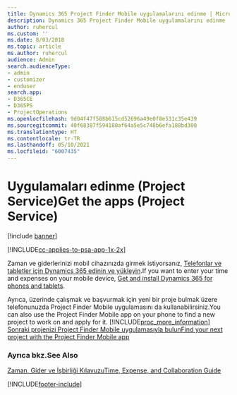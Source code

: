 ```yaml
---
title: Dynamics 365 Project Finder Mobile uygulamalarını edinme | MicrosoftDocs
description: Dynamics 365 Project Finder Mobile uygulamalarını edinme
author: ruhercul
ms.custom: ''
ms.date: 8/03/2018
ms.topic: article
ms.author: ruhercul
audience: Admin
search.audienceType:
- admin
- customizer
- enduser
search.app:
- D365CE
- D365PS
- ProjectOperations
ms.openlocfilehash: 9d04f47f588b615cd52696a49e0f8e531c35e439
ms.sourcegitcommit: 40f68387f594180af64a5e5c748b6efa188bd300
ms.translationtype: HT
ms.contentlocale: tr-TR
ms.lasthandoff: 05/10/2021
ms.locfileid: "6007435"
---
```

# <a name="get-the-apps-project-service"></a><span data-ttu-id="d0f0c-103">Uygulamaları edinme (Project Service)</span><span class="sxs-lookup"><span data-stu-id="d0f0c-103">Get the apps (Project Service)</span></span>

[!include [banner](../includes/psa-now-project-operations.md)]

[!INCLUDE[cc-applies-to-psa-app-1x-2x](../includes/cc-applies-to-psa-app-1x-2x.md)]

<span data-ttu-id="d0f0c-104">Zaman ve giderlerinizi mobil cihazınızda girmek istiyorsanız, [Telefonlar ve tabletler için Dynamics 365 edinin ve yükleyin](/dynamics365/mobile-app/dynamics-365-phones-tablets-users-guide).</span><span class="sxs-lookup"><span data-stu-id="d0f0c-104">If you want to enter your time and expenses on your mobile device, [Get and install Dynamics 365 for phones and tablets](/dynamics365/mobile-app/dynamics-365-phones-tablets-users-guide).</span></span>  
  
 <span data-ttu-id="d0f0c-105">Ayrıca, üzerinde çalışmak ve başvurmak için yeni bir proje bulmak üzere telefonunuzda Project Finder Mobile uygulamasını da kullanabilirsiniz.</span><span class="sxs-lookup"><span data-stu-id="d0f0c-105">You can also use the Project Finder Mobile app on your phone to find a new project to work on and apply for it.</span></span> [!INCLUDE[proc_more_information](../includes/proc-more-information.md)] <span data-ttu-id="d0f0c-106">[Sonraki projenizi Project Finder Mobile uygulamasıyla bulun](../psa/find-next-project-finder-mobile-app.md)</span><span class="sxs-lookup"><span data-stu-id="d0f0c-106">[Find your next project with the Project Finder Mobile app](../psa/find-next-project-finder-mobile-app.md)</span></span> 
  
### <a name="see-also"></a><span data-ttu-id="d0f0c-107">Ayrıca bkz.</span><span class="sxs-lookup"><span data-stu-id="d0f0c-107">See Also</span></span>  
 [<span data-ttu-id="d0f0c-108">Zaman, Gider ve İşbirliği Kılavuzu</span><span class="sxs-lookup"><span data-stu-id="d0f0c-108">Time, Expense, and Collaboration Guide</span></span>](../psa/time-expense-collaboration-guide.md)


[!INCLUDE[footer-include](../includes/footer-banner.md)]